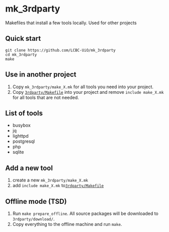 # mk_3rdparty
Makefiles that install a few tools locally. Used for other projects

## Quick start

```
git clone https://github.com/LCBC-UiO/mk_3rdparty
cd mk_3rdparty
make
```

## Use in another project

 1. Copy `mk_3rdparty/make_X.mk` for all tools you need into your project.
 2. Copy [`3rdparty/Makefile`](./3rdparty/Makefile) into your project and remove `include make_X.mk` for all tools that are not needed.

## List of tools

 * busybox
 * jq
 * lighttpd
 * postgresql
 * php
 * sqlite 
 
## Add a new tool

 1. create a new `mk_3rdparty/make_X.mk`
 2. add `include make_X.mk` to[`3rdparty/Makefile`](./3rdparty/Makefile)

## Offline mode (TSD)

 1. Run `make prepare_offline`. All source packages will be downloaded to `3rdparty/download/`.
 2. Copy everything to the offline machine and run `make`.



